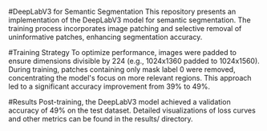 #DeepLabV3 for Semantic Segmentation
This repository presents an implementation of the DeepLabV3 model for semantic segmentation. The training process incorporates image patching and selective removal of uninformative patches, enhancing segmentation accuracy.

#Training Strategy
To optimize performance, images were padded to ensure dimensions divisible by 224 (e.g., 1024x1360 padded to 1024x1560). During training, patches containing only mask label 0 were removed, concentrating the model's focus on more relevant regions. This approach led to a significant accuracy improvement from 39% to 49%.

#Results
Post-training, the DeepLabV3 model achieved a validation accuracy of 49% on the test dataset. Detailed visualizations of loss curves and other metrics can be found in the results/ directory.

